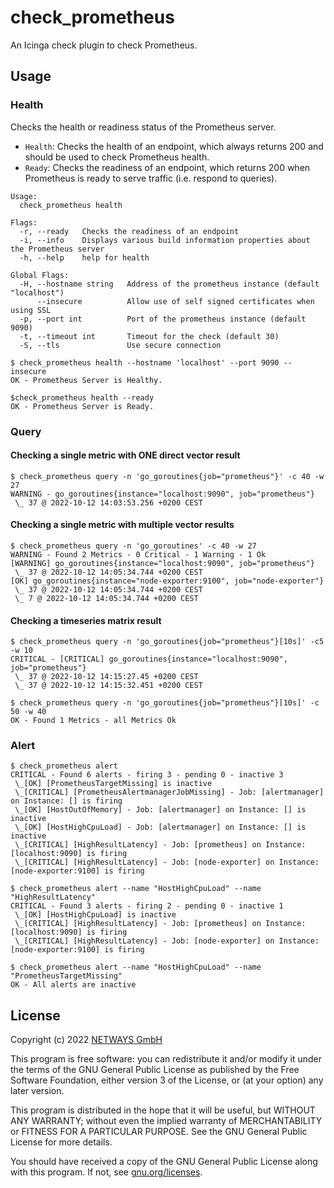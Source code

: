 # check_prometheus

An Icinga check plugin to check Prometheus.

## Usage

### Health

Checks the health or readiness status of the Prometheus server.

* `Health`: Checks the health of an endpoint, which always returns 200 and should be used to check Prometheus health.
* `Ready`: Checks the readiness of an endpoint, which returns 200 when Prometheus is ready to serve traffic (i.e. respond to queries).

````
Usage:
  check_prometheus health

Flags:
  -r, --ready   Checks the readiness of an endpoint
  -i, --info    Displays various build information properties about the Prometheus server
  -h, --help    help for health

Global Flags:
  -H, --hostname string   Address of the prometheus instance (default "localhost")
      --insecure          Allow use of self signed certificates when using SSL
  -p, --port int          Port of the prometheus instance (default 9090)
  -t, --timeout int       Timeout for the check (default 30)
  -S, --tls               Use secure connection
````

````
$ check_prometheus health --hostname 'localhost' --port 9090 --insecure
OK - Prometheus Server is Healthy.

$check_prometheus health --ready       
OK - Prometheus Server is Ready.
````

### Query

#### Checking a single metric with ONE direct vector result
```
$ check_prometheus query -n 'go_goroutines{job="prometheus"}' -c 40 -w 27
WARNING - go_goroutines{instance="localhost:9090", job="prometheus"}
 \_ 37 @ 2022-10-12 14:03:53.256 +0200 CEST
```

#### Checking a single metric with multiple vector results
````
$ check_prometheus query -n 'go_goroutines' -c 40 -w 27 
WARNING - Found 2 Metrics - 0 Critical - 1 Warning - 1 Ok
[WARNING] go_goroutines{instance="localhost:9090", job="prometheus"}
 \_ 37 @ 2022-10-12 14:05:34.744 +0200 CEST
[OK] go_goroutines{instance="node-exporter:9100", job="node-exporter"}
 \_ 37 @ 2022-10-12 14:05:34.744 +0200 CEST
 \_ 7 @ 2022-10-12 14:05:34.744 +0200 CEST
````
#### Checking a timeseries matrix result
````
$ check_prometheus query -n 'go_goroutines{job="prometheus"}[10s]' -c5 -w 10                                   
CRITICAL - [CRITICAL] go_goroutines{instance="localhost:9090", job="prometheus"}
 \_ 37 @ 2022-10-12 14:15:27.45 +0200 CEST
 \_ 37 @ 2022-10-12 14:15:32.451 +0200 CEST

$ check_prometheus query -n 'go_goroutines{job="prometheus"}[10s]' -c 50 -w 40
OK - Found 1 Metrics - all Metrics Ok
````

### Alert

```
$ check_prometheus alert
CRITICAL - Found 6 alerts - firing 3 - pending 0 - inactive 3
 \_[OK] [PrometheusTargetMissing] is inactive 
 \_[CRITICAL] [PrometheusAlertmanagerJobMissing] - Job: [alertmanager] on Instance: [] is firing 
 \_[OK] [HostOutOfMemory] - Job: [alertmanager] on Instance: [] is inactive 
 \_[OK] [HostHighCpuLoad] - Job: [alertmanager] on Instance: [] is inactive 
 \_[CRITICAL] [HighResultLatency] - Job: [prometheus] on Instance: [localhost:9090] is firing 
 \_[CRITICAL] [HighResultLatency] - Job: [node-exporter] on Instance: [node-exporter:9100] is firing 
 
$ check_prometheus alert --name "HostHighCpuLoad" --name "HighResultLatency" 
CRITICAL - Found 3 alerts - firing 2 - pending 0 - inactive 1
 \_[OK] [HostHighCpuLoad] is inactive 
 \_[CRITICAL] [HighResultLatency] - Job: [prometheus] on Instance: [localhost:9090] is firing 
 \_[CRITICAL] [HighResultLatency] - Job: [node-exporter] on Instance: [node-exporter:9100] is firing 
 
$ check_prometheus alert --name "HostHighCpuLoad" --name "PrometheusTargetMissing"
OK - All alerts are inactive
```

## License

Copyright (c) 2022 [NETWAYS GmbH](mailto:info@netways.de)

This program is free software: you can redistribute it and/or modify it under the terms of the GNU General Public
License as published by the Free Software Foundation, either version 3 of the License, or
(at your option) any later version.

This program is distributed in the hope that it will be useful, but WITHOUT ANY WARRANTY; without even the implied
warranty of MERCHANTABILITY or FITNESS FOR A PARTICULAR PURPOSE. See the GNU General Public License for more details.

You should have received a copy of the GNU General Public License along with this program. If not,
see [gnu.org/licenses](https://www.gnu.org/licenses/).
